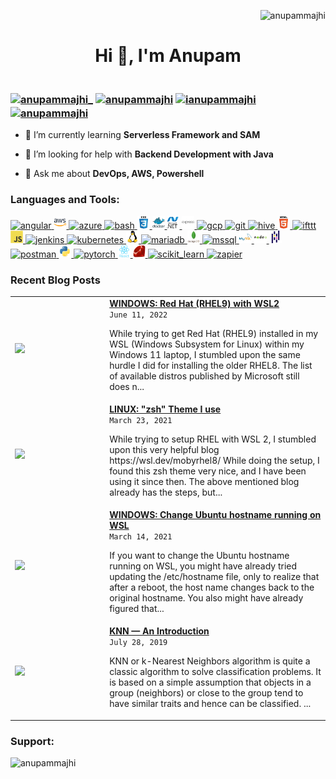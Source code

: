 <p align="right"> <img src="https://komarev.com/ghpvc/?username=anupammajhi&label=Profile%20views&color=0e75b6&style=flat" alt="anupammajhi" /> </p>
<h1 align="center">Hi 👋, I'm Anupam</h1>
<h3 style="float:right;">
<a href="https://twitter.com/anupammajhi_" target="blank"><img align="center" src="https://raw.githubusercontent.com/rahuldkjain/github-profile-readme-generator/master/src/images/icons/Social/twitter.svg" alt="anupammajhi_" height="20" width="30" /></a>
<a href="https://linkedin.com/in/anupammajhi" target="blank"><img align="center" src="https://raw.githubusercontent.com/rahuldkjain/github-profile-readme-generator/master/src/images/icons/Social/linked-in-alt.svg" alt="anupammajhi" height="20" width="30" /></a>
<a href="https://fb.com/ianupammajhi" target="blank"><img align="center" src="https://raw.githubusercontent.com/rahuldkjain/github-profile-readme-generator/master/src/images/icons/Social/facebook.svg" alt="ianupammajhi" height="20" width="30" /></a>
<a href="https://instagram.com/anupammajhi" target="blank"><img align="center" src="https://raw.githubusercontent.com/rahuldkjain/github-profile-readme-generator/master/src/images/icons/Social/instagram.svg" alt="anupammajhi" height="20" width="30" /></a>
</h3>
</br>

- 🌱 I’m currently learning **Serverless Framework and SAM**

- 🤝 I’m looking for help with **Backend Development with Java**

- 💬 Ask me about **DevOps, AWS, Powershell**


<h3 align="left">Languages and Tools:</h3>
<p align="left"> <a href="https://angular.io" target="_blank" rel="noreferrer"> <img src="https://angular.io/assets/images/logos/angular/angular.svg" alt="angular" height="20" width="20"/> </a> <a href="https://aws.amazon.com" target="_blank" rel="noreferrer"> <img src="https://raw.githubusercontent.com/devicons/devicon/master/icons/amazonwebservices/amazonwebservices-original-wordmark.svg" alt="aws" height="20" width="20"/> </a> <a href="https://azure.microsoft.com/en-in/" target="_blank" rel="noreferrer"> <img src="https://www.vectorlogo.zone/logos/microsoft_azure/microsoft_azure-icon.svg" alt="azure" height="20" width="20"/> </a> <a href="https://www.gnu.org/software/bash/" target="_blank" rel="noreferrer"> <img src="https://www.vectorlogo.zone/logos/gnu_bash/gnu_bash-icon.svg" alt="bash" height="20" width="20"/> </a> <a href="https://www.w3schools.com/css/" target="_blank" rel="noreferrer"> <img src="https://raw.githubusercontent.com/devicons/devicon/master/icons/css3/css3-original-wordmark.svg" alt="css3" height="20" width="20"/> </a> </a> <a href="https://www.docker.com/" target="_blank" rel="noreferrer"> <img src="https://raw.githubusercontent.com/devicons/devicon/master/icons/docker/docker-original-wordmark.svg" alt="docker" height="20" width="20"/> </a> <a href="https://dotnet.microsoft.com/" target="_blank" rel="noreferrer"> <img src="https://raw.githubusercontent.com/devicons/devicon/master/icons/dot-net/dot-net-original-wordmark.svg" alt="dotnet" height="20" width="20"/> </a> <a href="https://expressjs.com" target="_blank" rel="noreferrer"> <img src="https://raw.githubusercontent.com/devicons/devicon/master/icons/express/express-original-wordmark.svg" alt="express" height="20" width="20"/> </a> <a href="https://cloud.google.com" target="_blank" rel="noreferrer"> <img src="https://www.vectorlogo.zone/logos/google_cloud/google_cloud-icon.svg" alt="gcp" height="20" width="20"/> </a> <a href="https://git-scm.com/" target="_blank" rel="noreferrer"> <img src="https://www.vectorlogo.zone/logos/git-scm/git-scm-icon.svg" alt="git" height="20" width="20"/> </a> <a href="https://hive.apache.org/" target="_blank" rel="noreferrer"> <img src="https://www.vectorlogo.zone/logos/apache_hive/apache_hive-icon.svg" alt="hive" height="20" width="20"/> </a> <a href="https://www.w3.org/html/" target="_blank" rel="noreferrer"> <img src="https://raw.githubusercontent.com/devicons/devicon/master/icons/html5/html5-original-wordmark.svg" alt="html5" height="20" width="20"/> </a> <a href="https://ifttt.com/" target="_blank" rel="noreferrer"> <img src="https://www.vectorlogo.zone/logos/ifttt/ifttt-ar21.svg" alt="ifttt" height="20" width="20"/> </a> <a href="https://developer.mozilla.org/en-US/docs/Web/JavaScript" target="_blank" rel="noreferrer"> <img src="https://raw.githubusercontent.com/devicons/devicon/master/icons/javascript/javascript-original.svg" alt="javascript" height="20" width="20"/> </a> <a href="https://www.jenkins.io" target="_blank" rel="noreferrer"> <img src="https://www.vectorlogo.zone/logos/jenkins/jenkins-icon.svg" alt="jenkins" height="20" width="20"/> </a> <a href="https://kubernetes.io" target="_blank" rel="noreferrer"> <img src="https://www.vectorlogo.zone/logos/kubernetes/kubernetes-icon.svg" alt="kubernetes" height="20" width="20"/> </a> <a href="https://www.linux.org/" target="_blank" rel="noreferrer"> <img src="https://raw.githubusercontent.com/devicons/devicon/master/icons/linux/linux-original.svg" alt="linux" height="20" width="20"/> </a> <a href="https://mariadb.org/" target="_blank" rel="noreferrer"> <img src="https://www.vectorlogo.zone/logos/mariadb/mariadb-icon.svg" alt="mariadb" height="20" width="20"/> </a> <a href="https://www.mongodb.com/" target="_blank" rel="noreferrer"> <img src="https://raw.githubusercontent.com/devicons/devicon/master/icons/mongodb/mongodb-original-wordmark.svg" alt="mongodb" height="20" width="20"/> </a> <a href="https://www.microsoft.com/en-us/sql-server" target="_blank" rel="noreferrer"> <img src="https://www.svgrepo.com/show/303229/microsoft-sql-server-logo.svg" alt="mssql" height="20" width="20"/> </a> <a href="https://www.mysql.com/" target="_blank" rel="noreferrer"> <img src="https://raw.githubusercontent.com/devicons/devicon/master/icons/mysql/mysql-original-wordmark.svg" alt="mysql" height="20" width="20"/> </a> <a href="https://nodejs.org" target="_blank" rel="noreferrer"> <img src="https://raw.githubusercontent.com/devicons/devicon/master/icons/nodejs/nodejs-original-wordmark.svg" alt="nodejs" height="20" width="20"/> </a> <a href="https://pandas.pydata.org/" target="_blank" rel="noreferrer"> <img src="https://raw.githubusercontent.com/devicons/devicon/2ae2a900d2f041da66e950e4d48052658d850630/icons/pandas/pandas-original.svg" alt="pandas" height="20" width="20"/> </a> <a href="https://postman.com" target="_blank" rel="noreferrer"> <img src="https://www.vectorlogo.zone/logos/getpostman/getpostman-icon.svg" alt="postman" height="20" width="20"/> </a> <a href="https://www.python.org" target="_blank" rel="noreferrer"> <img src="https://raw.githubusercontent.com/devicons/devicon/master/icons/python/python-original.svg" alt="python" height="20" width="20"/> </a> <a href="https://pytorch.org/" target="_blank" rel="noreferrer"> <img src="https://www.vectorlogo.zone/logos/pytorch/pytorch-icon.svg" alt="pytorch" height="20" width="20"/> </a> <a href="https://reactjs.org/" target="_blank" rel="noreferrer"> <img src="https://raw.githubusercontent.com/devicons/devicon/master/icons/react/react-original-wordmark.svg" alt="react" height="20" width="20"/> </a> <a href="https://www.ruby-lang.org/en/" target="_blank" rel="noreferrer"> <img src="https://raw.githubusercontent.com/devicons/devicon/master/icons/ruby/ruby-original.svg" alt="ruby" height="20" width="20"/> </a> <a href="https://scikit-learn.org/" target="_blank" rel="noreferrer"> <img src="https://upload.wikimedia.org/wikipedia/commons/0/05/Scikit_learn_logo_small.svg" alt="scikit_learn" height="20" width="20"/> </a> <a href="https://zapier.com" target="_blank" rel="noreferrer"> <img src="https://www.vectorlogo.zone/logos/zapier/zapier-icon.svg" alt="zapier" height="20" width="20"/> </a> </p>

<p align="left">
  <!-- <img align="center" src="https://github-readme-stats.vercel.app/api/top-langs?username=anupammajhi&show_icons=true&locale=en&layout=compact" alt="anupammajhi" /> -->
  <!-- <img align="center" src="https://github-readme-stats.vercel.app/api?username=anupammajhi&show_icons=true&locale=en" alt="anupammajhi" /> -->
  <!-- <img align="center" src="https://github-readme-streak-stats.herokuapp.com/?user=anupammajhi&" alt="anupammajhi" /> -->
</p>

### Recent Blog Posts
<table>
<!-- HASHNODE_POSTS_START -->

<tr>
<td style="width:30%"><a href="https://tech.anupamm.com/windows-red-hat-rhel9-with-wsl2"><img src="https://cdn.hashnode.com/res/hashnode/image/upload/v1700655789491/a719157b-6562-4ee5-8471-de63cb459395.png" width="500" height="auto" /></a></td>
<td>
<a href="https://tech.anupamm.com/windows-red-hat-rhel9-with-wsl2"><b>WINDOWS: Red Hat (RHEL9) with WSL2</b></a><br />
<code>June 11, 2022</code><br />
<p>While trying to get Red Hat (RHEL9) installed in my WSL (Windows Subsystem for Linux) within my Windows 11 laptop, I stumbled upon the same hurdle I did for installing the older RHEL8. The list of available distros published by Microsoft still does n...</p>
</td>
</a>
</tr>

<tr>
<td style="width:30%"><a href="https://tech.anupamm.com/linux-zsh-theme-i-use"><img src="https://cdn.hashnode.com/res/hashnode/image/upload/v1700496493427/e755b6f5-25be-4e60-9b7d-28b558ba7f90.png" width="500" height="auto" /></a></td>
<td>
<a href="https://tech.anupamm.com/linux-zsh-theme-i-use"><b>LINUX: &#34;zsh&#34; Theme I use</b></a><br />
<code>March 23, 2021</code><br />
<p>While trying to setup RHEL with WSL 2, I stumbled upon this very helpful blog https://wsl.dev/mobyrhel8/
While doing the setup, I found this zsh theme very nice, and I have been using it since then. The above mentioned blog already has the steps, but...</p>
</td>
</a>
</tr>

<tr>
<td style="width:30%"><a href="https://tech.anupamm.com/change-ubuntu-hostname-running-on-wsl"><img src="https://cdn.hashnode.com/res/hashnode/image/upload/v1700656038404/d616b0a2-0b7f-46c3-9a38-1f73889118da.png" width="500" height="auto" /></a></td>
<td>
<a href="https://tech.anupamm.com/change-ubuntu-hostname-running-on-wsl"><b>WINDOWS: Change Ubuntu hostname running on WSL</b></a><br />
<code>March 14, 2021</code><br />
<p>If you want to change the Ubuntu hostname running on WSL, you might have already tried updating the /etc/hostname file, only to realize that after a reboot, the host name changes back to the original hostname.
You also might have already figured that...</p>
</td>
</a>
</tr>

<tr>
<td style="width:30%"><a href="https://tech.anupamm.com/knn-an-introduction"><img src="https://cdn.hashnode.com/res/hashnode/image/upload/v1693157876637/76368d96-a557-4e29-8189-3f46a8ace1b1.png" width="500" height="auto" /></a></td>
<td>
<a href="https://tech.anupamm.com/knn-an-introduction"><b>KNN — An Introduction</b></a><br />
<code>July 28, 2019</code><br />
<p>KNN or k-Nearest Neighbors algorithm is quite a classic algorithm to solve classification problems. It is based on a simple assumption that objects in a group (neighbors) or close to the group tend to have similar traits and hence can be classified. ...</p>
</td>
</a>
</tr>

<!-- HASHNODE_POSTS_END -->
</table>

<h3 align="left">Support:</h3>
<p><a href="https://www.buymeacoffee.com/anupammajhi"> <img align="left" src="https://cdn.buymeacoffee.com/buttons/v2/default-yellow.png" height="40" width="auto" alt="anupammajhi" /></a></p>
